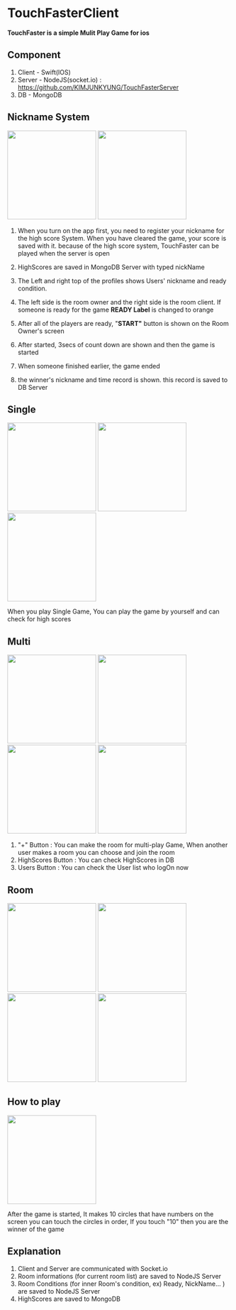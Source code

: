 # TouchFasterClient

**TouchFaster is a simple Mulit Play Game for ios**


<h2>Component</h2>

1. Client - Swift(IOS)
2. Server - NodeJS(socket.io) : https://github.com/KIMJUNKYUNG/TouchFasterServer
3. DB - MongoDB

<h2> Nickname System </h2>
<p>
  <img src="https://user-images.githubusercontent.com/52786004/194689266-c8cb35e2-1df7-4e9e-9229-40a95858acf5.png" width="200" />
  <img src="https://user-images.githubusercontent.com/52786004/194689278-d1bcc6c3-2d2a-4a29-8b02-94793c068c82.png" width="200" />
</p>

1. When you turn on the app first, you need to register your nickname for the high score System. When you have cleared the game, your score is saved with it. because of the high score system, TouchFaster can be played when the server is open
2. HighScores are saved in MongoDB Server with typed nickName
 
1. The Left and right top of the profiles shows Users' nickname and ready condition. 
2. The left side is the room owner and the right side is the room client. If someone is ready for the game **READY Label** is changed to orange
3. After all of the players are ready, "**START"** button is shown on the Room Owner's screen
4. After started, 3secs of count down are shown and then the game is started
5. When someone finished earlier, the game ended
6. the winner's nickname and time record is shown. this record is saved to DB Server

<h2> Single </h2>
<p float="left">
  <img src="https://user-images.githubusercontent.com/52786004/194689337-4be0a6f6-0908-43b8-a02f-bae5239a8b06.png" width="200" /> 
  <img src="https://user-images.githubusercontent.com/52786004/194689347-f4081787-e4b9-4b00-93f8-539ee59ed1d5.png" width="200" />
  <img src="https://user-images.githubusercontent.com/52786004/194686146-2fd1a0ff-91dd-4fbe-a97a-254e1fe649a0.png" width="200" />
</p>

When you play Single Game, You can play the game by yourself and can check for high scores

<h2> Multi </h2>
<p>
  <img src="https://user-images.githubusercontent.com/52786004/194689362-1a99ffa6-1dc6-44c7-9497-96fe7a57f43e.png" width="200" />
  <img src="https://user-images.githubusercontent.com/52786004/194689392-ee0c0146-7f88-40ec-81ef-e2e672134ef8.png" width="200" />
  <img src="https://user-images.githubusercontent.com/52786004/194689403-7fc6134e-48a6-4f54-af44-60ced6fe61b9.png" width="200" />
  <img src="https://user-images.githubusercontent.com/52786004/194689497-5c9f31f1-dae3-4025-9619-564e6435f00f.png" width="200" />
</p>

1. "+" Button : You can make the room for multi-play Game, When another user makes a room you can choose and join the room
2. HighScores Button : You can check HighScores in DB
3. Users Button : You can check the User list who logOn now

<h2> Room </h2>
<p>
  <img src="https://user-images.githubusercontent.com/52786004/194689447-cd83e53c-eac5-40a5-bfd4-96abd79a5457.png" width="200" />
  <img src="https://user-images.githubusercontent.com/52786004/194689459-225223bc-c2ad-48f0-9ce5-6078f7ae7e3a.png" width="200" />
  <img src="https://user-images.githubusercontent.com/52786004/194689930-0d4967d7-64ad-4054-af6a-c6b5c521b973.png" width="200" />
  <img src="https://user-images.githubusercontent.com/52786004/194689488-28eb3e6e-7cb9-47a8-9f37-d5fac9160fb2.png" width="200" />
</p>

<h2> How to play </h2>
<img src="https://user-images.githubusercontent.com/52786004/194686146-2fd1a0ff-91dd-4fbe-a97a-254e1fe649a0.png" width="200" />

After the game is started, It makes 10 circles that have numbers on the screen you can touch the circles in order, If you touch "10" then you are the winner of the game


<h2>Explanation</h2>

1. Client and Server are communicated with Socket.io
2. Room informations (for current room list) are saved to NodeJS Server
3. Room Conditions (for inner Room's condition, ex) Ready, NickName... ) are saved to NodeJS Server
4. HighScores are saved to MongoDB


